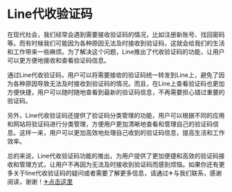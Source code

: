 # Line代收验证码

在现代社会，我们经常会遇到需要接收验证码的情况，比如注册新账号、找回密码等。而有时候我们可能因为各种原因无法及时接收到验证码，这就会给我们的生活和工作带来一些麻烦。为了解决这个问题，Line推出了代收验证码的功能，让用户可以更方便地接收和查看验证码信息。

通过Line代收验证码，用户可以将需要接收的验证码统一转发到Line上，避免了因为各种原因导致无法及时接收到验证码的情况。而且，在Line上查看验证码也更加方便快捷，用户可以随时随地查看到最新的验证码信息，不再需要担心错过重要的验证码。

另外，Line代收验证码还提供了验证码分类管理的功能，用户可以根据不同的应用和网站将验证码进行分类管理，方便用户更加清晰地查看和管理自己的验证码信息。这样一来，用户可以更加高效地处理自己收到的验证码信息，提高生活和工作效率。

总的来说，Line代收验证码功能的推出，为用户提供了更加便捷和高效的验证码接收和管理方式，让用户不再因为无法及时接收到验证码而感到烦恼。如果你还有更多关于line代收验证码的疑问或者需要了解更多信息，请通过✈与我们联系，感谢阅读，谢谢！[✈点击这里](https://t.me/pt99bot)